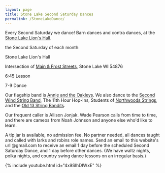 ```yaml
---
layout: page
title: Stone Lake Second Saturday Dances
permalink: /StoneLakeDance/
---
```

Every Second Saturday we dance! Barn dances and contra dances, at the [Stone Lake Lion's Hall][]. 


the Second Saturday of each month

Stone Lake Lion's Hall

Intersection of [Main & Frost Streets][], Stone Lake WI 54876

6:45 Lesson

7-9 Dance


Our flagship band is [Annie and the Oakleys][]. We also dance to the [Second Wind String Band][], The 11th Hour Hop-Ins, Students of [Northwoods Strings], and the [Old 13 String Bandits][]. 


Our frequent caller is Allison Jonjak. Wade Pearson calls from time to time, and there are cameos from Noah Johnson and anyone else who'd like to learn. 


A tip jar is available, no admission fee. No partner needed, all dances taught and called with larks and robins role names. 
Send an email to this website's url @gmail.com to receive an email 1 day before the scheduled Second Saturday Dance, and 1 day before other dances. (We have waltz nights, polka nights, and country swing dance lessons on an irregular basis.) 


{% include youtube.html id="4x9SIhDIWxE" %}

[Stone Lake Lion's Hall]: https://plus.codes/86QCRFW6+5J6
[Main & Frost Streets]: https://plus.codes/86QCRFW6+5J6
[Annie and the Oakleys]: https://www.facebook.com/annieandtheoakleys
[Second Wind String Band]: https://www.facebook.com/groups/308935492534996/
[Northwoods Strings]: https://www.nwstrings.org/
[Old 13 String Bandits]: https://www.facebook.com/Old.13.String.Bandits
